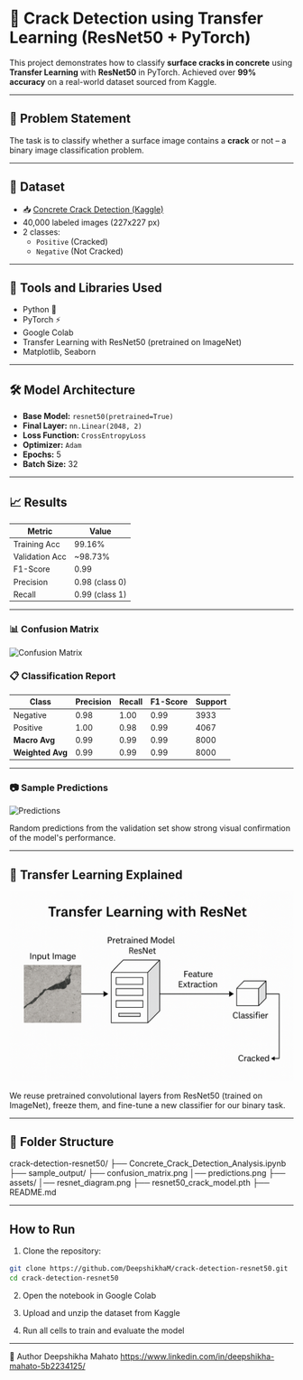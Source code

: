   # 🧠 Crack Detection using Transfer Learning (ResNet50 + PyTorch)

This project demonstrates how to classify **surface cracks in concrete** using **Transfer Learning** with **ResNet50** in PyTorch. Achieved over **99% accuracy** on a real-world dataset sourced from Kaggle.

---

## 📌 Problem Statement

The task is to classify whether a surface image contains a **crack** or not – a binary image classification problem.

---

## 🧪 Dataset

- 📥 [Concrete Crack Detection (Kaggle)](https://www.kaggle.com/datasets/arunrk7/surface-crack-detection)
- 40,000 labeled images (227x227 px)
- 2 classes:
  - `Positive` (Cracked)
  - `Negative` (Not Cracked)

---

## 🔧 Tools and Libraries Used

- Python 🐍
- PyTorch ⚡
- Google Colab
- Transfer Learning with ResNet50 (pretrained on ImageNet)
- Matplotlib, Seaborn

---

## 🛠️ Model Architecture

- **Base Model:** `resnet50(pretrained=True)`
- **Final Layer:** `nn.Linear(2048, 2)`
- **Loss Function:** `CrossEntropyLoss`
- **Optimizer:** `Adam`
- **Epochs:** 5
- **Batch Size:** 32

---

## 📈 Results

| Metric           | Value         |
|------------------|---------------|
| Training Acc     | 99.16%        |
| Validation Acc   | ~98.73%       |
| F1-Score         | 0.99          |
| Precision        | 0.98 (class 0)|
| Recall           | 0.99 (class 1)|

---

### 📊 Confusion Matrix

![Confusion Matrix](sample_output/confusion_matrix.png)

### 📋 Classification Report

| Class     | Precision | Recall | F1-Score | Support |
|-----------|-----------|--------|----------|---------|
| Negative  | 0.98      | 1.00   | 0.99     | 3933    |
| Positive  | 1.00      | 0.98   | 0.99     | 4067    |
| **Macro Avg** | 0.99 | 0.99   | 0.99     | 8000    |
| **Weighted Avg** | 0.99 | 0.99   | 0.99     | 8000    |


---

### 📷 Sample Predictions

![Predictions](sample_output/predictions.png)

Random predictions from the validation set show strong visual confirmation of the model's performance.

---

## 🧠 Transfer Learning Explained

![Transfer Learning Diagram](assets/resnet_diagram.png)

We reuse pretrained convolutional layers from ResNet50 (trained on ImageNet), freeze them, and fine-tune a new classifier for our binary task.

---

## 📁 Folder Structure

crack-detection-resnet50/ 
├── Concrete_Crack_Detection_Analysis.ipynb
├── sample_output/ 
                ├── confusion_matrix.png 
                │── predictions.png 
├── assets/ 
          │── resnet_diagram.png 
├── resnet50_crack_model.pth
├── README.md

---

## How to Run

1. Clone the repository:
```bash
git clone https://github.com/DeepshikhaM/crack-detection-resnet50.git
cd crack-detection-resnet50
```
2. Open the notebook in Google Colab

3. Upload and unzip the dataset from Kaggle

4. Run all cells to train and evaluate the model

---
🙌 Author
Deepshikha Mahato
https://www.linkedin.com/in/deepshikha-mahato-5b2234125/

